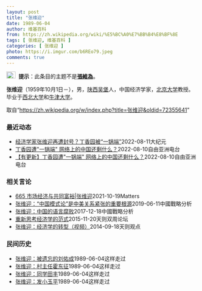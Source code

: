 ```yaml
---
layout: post
title: "张维迎"
date: 1989-06-04
author: 维基百科
from: https://zh.wikipedia.org/wiki/%E5%BC%A0%E7%BB%B4%E8%BF%8E
tags: [ 张维迎, 维基百科 ]
categories: [ 张维迎 ]
photo: https://i.imgur.com/b6REo79.jpeg
comments: true
---
```

<div class="mw-parser-output"><div role="note" class="hatnote navigation-not-searchable"><a href="/wiki/Wikipedia:%E6%B6%88%E6%AD%A7%E4%B9%89" title="Wikipedia:消歧义"><img alt="Confusion grey.svg" src="//upload.wikimedia.org/wikipedia/commons/thumb/f/fb/Confusion_grey.svg/24px-Confusion_grey.svg.png" decoding="async" width="24" height="18" srcset="//upload.wikimedia.org/wikipedia/commons/thumb/f/fb/Confusion_grey.svg/36px-Confusion_grey.svg.png 1.5x, //upload.wikimedia.org/wikipedia/commons/thumb/f/fb/Confusion_grey.svg/48px-Confusion_grey.svg.png 2x" data-file-width="260" data-file-height="200"></a><style data-mw-deduplicate="TemplateStyles:r67269465">.mw-parser-output .ifmobile>.mobile:nth-child(2n){display:none}</style><span class="ifmobile"><span class="nomobile">&nbsp;&nbsp;</span><span class="mobile"></span></span><b>提示</b>：此条目的主题不是<b><a href="/wiki/%E5%BC%A0%E7%BB%B4%E4%B8%BA" title="张维为">張維為</a></b>。</div> 

<p><b>张维迎</b>（1959年10月1日<span class="useeditintro" title="Template:BLP editintro">－</span>），男，<a href="/wiki/%E9%99%95%E8%A5%BF%E7%9C%81" title="陕西省">陕西</a><a href="/wiki/%E5%90%B4%E5%A0%A1%E5%8E%BF" title="吴堡县">吴堡</a>人，中国经济学家，<a href="/wiki/%E5%8C%97%E4%BA%AC%E5%A4%A7%E5%AD%A6" title="北京大学">北京大学</a>教授。毕业于<a href="/wiki/%E8%A5%BF%E5%8C%97%E5%A4%A7%E5%AD%A6_(%E4%B8%AD%E5%9B%BD)" class="mw-redirect" title="西北大学 (中国)">西北大学</a>和<a href="/wiki/%E7%89%9B%E6%B4%A5%E5%A4%A7%E5%AD%A6" title="牛津大学">牛津大学</a>。
</p>
</div><noscript><img src="//zh.wikipedia.org/wiki/Special:CentralAutoLogin/start?type=1x1" alt="" title="" width="1" height="1" style="border: none; position: absolute;"></noscript>
<div class="printfooter">取自“<a dir="ltr" href="https://zh.wikipedia.org/w/index.php?title=张维迎&amp;oldid=72355641">https://zh.wikipedia.org/w/index.php?title=张维迎&amp;oldid=72355641</a>”</div><div id="recent-news"><h3>最近动态</h3><ul><li><a href="https://nodebe4.github.io/waimei/2022-08-11/%E7%BB%8F%E6%B5%8E%E5%AD%A6%E5%AE%B6%E5%BC%A0%E7%BB%B4%E8%BF%8E%E5%86%8D%E9%81%AD%E5%B0%81%E5%8F%B7-%E4%B8%81%E9%A6%99%E5%9B%AD%E8%A2%AB-%E4%B8%80%E9%94%85%E7%AB%AF" title="经济学家张维迎再遭封号？丁香园被“一锅端”—— 【大纪元2022年08月11日讯】（大纪元记者夏松综合报导）近日，大陆医学科普知名团队“丁香园”旗下系列微博账号全遭禁言，引发舆论哗然。不仅如此，...">经济学家张维迎再遭封号？丁香园被“一锅端”</a><time>2022-08-11</time><a class="tag">大纪元</a></li>
<li><a href="https://nodebe4.github.io/waimei/2022-08-10/%E4%B8%81%E9%A6%99%E5%9B%AD%E9%81%AD-%E4%B8%80%E9%94%85%E7%AB%AF-%E7%BD%91%E7%BB%9C%E4%B8%8A%E7%9A%84%E4%B8%AD%E5%9B%BD%E8%BF%98%E5%89%A9%E4%BB%80%E4%B9%88" title="丁香园遭”一锅端” 网络上的中国还剩什么？—— 中国医学科普的丁香园系列微博帐号近日全遭禁言，此外，中国知名经济学家张维迎再次传出遭到全网封杀。不符合中国主旋律的言论，现在是不是都得&quot;...">丁香园遭"一锅端" 网络上的中国还剩什么？</a><time>2022-08-10</time><a class="tag">自由亚洲电台</a></li>
<li><a href="https://nodebe4.github.io/waimei/2022-08-10/%E6%9C%89%E6%9B%B4%E6%96%B0-%E4%B8%81%E9%A6%99%E5%9B%AD%E9%81%AD-%E4%B8%80%E9%94%85%E7%AB%AF-%E7%BD%91%E7%BB%9C%E4%B8%8A%E7%9A%84%E4%B8%AD%E5%9B%BD%E8%BF%98%E5%89%A9%E4%BB%80%E4%B9%88" title="【有更新】丁香园遭”一锅端” 网络上的中国还剩什么？—— 中国医学科普的丁香园系列微博帐号近日全遭禁言，此外，中国知名经济学家张维迎再次传出遭到全网封杀，不过他本人向本台否认了传言。不符合中国主...">【有更新】丁香园遭"一锅端"   网络上的中国还剩什么？</a><time>2022-08-10</time><a class="tag">自由亚洲电台</a></li>
</ul></div><div id="open-opinion"><h3>相关言论</h3><ul><li><a href="https://nodebe4.github.io/opinion/2021-10-19/665-%E5%B8%82%E5%9C%BA%E7%BB%8F%E6%B5%8E%E4%B8%8E%E5%85%B1%E5%90%8C%E5%AF%8C%E8%A3%95-%E5%BC%A0%E7%BB%B4%E8%BF%8E/" title="野兽爱智慧">665 市场经济与共同富裕|张维迎</a><time>2021-10-19</time><a class="tag">Matters</a></li>
<li><a href="https://nodebe4.github.io/opinion/2019-06-11/%E5%BC%A0%E7%BB%B4%E8%BF%8E-%E4%B8%AD%E5%9B%BD%E6%A8%A1%E5%BC%8F%E8%AE%BA-%E6%98%AF%E4%B8%AD%E7%BE%8E%E5%85%B3%E7%B3%BB%E7%B4%A7%E5%BC%A0%E7%9A%84%E9%87%8D%E8%A6%81%E6%A0%B9%E6%BA%90/" title="张维迎">张维迎：“中国模式论”是中美关系紧张的重要根源</a><time>2019-06-11</time><a class="tag">中國戰略分析</a></li>
<li><a href="https://nodebe4.github.io/opinion/2017-12-18/%E5%BC%A0%E7%BB%B4%E8%BF%8E-%E4%B8%AD%E5%9B%BD%E7%9A%84%E8%AF%AD%E8%A8%80%E8%85%90%E8%B4%A5/" title="张维迎">张维迎：中国的语言腐败</a><time>2017-12-18</time><a class="tag">中國戰略分析</a></li>
<li><a href="https://nodebe4.github.io/opinion/2015-11-20/%E9%87%8D%E6%96%B0%E6%80%9D%E8%80%83%E7%BB%8F%E6%B5%8E%E5%AD%A6%E7%9A%84%E8%8C%83%E5%BC%8F/" title="张维迎">重新思考经济学的范式</a><time>2015-11-20</time><a class="tag">天则双周论坛</a></li>
<li><a href="https://nodebe4.github.io/opinion/2014-09-18/%E5%BC%A0%E7%BB%B4%E8%BF%8E-%E7%BB%8F%E6%B5%8E%E5%AD%A6%E7%9A%84%E8%BD%AC%E5%9E%8B-%E8%A7%86%E9%A2%91/" title="张维迎">张维迎：经济学的转型（视频）</a><time>2014-09-18</time><a class="tag">天则观点</a></li>
</ul></div><div id="mjls-record"><h3>民间历史</h3><ul><li><a href="https://nodebe4.github.io/mjlsh/1989-06-04/%E5%BC%A0%E7%BB%B4%E8%BF%8E-%E8%A2%AB%E9%81%97%E5%BF%98%E7%9A%84%E5%88%98%E4%BD%91%E6%88%90/" title="张维迎">张维迎：被遗忘的刘佑成</a><time>1989-06-04</time><a class="tag">这样走过</a></li>
<li><a href="https://nodebe4.github.io/mjlsh/1989-06-04/%E5%BC%A0%E7%BB%B4%E8%BF%8E-%E6%9D%91%E4%B8%BB%E4%BB%BB%E9%9C%8D%E4%B8%9C%E5%BE%81/" title="张维迎">张维迎：村主任霍东征</a><time>1989-06-04</time><a class="tag">这样走过</a></li>
<li><a href="https://nodebe4.github.io/mjlsh/1989-06-04/%E5%BC%A0%E7%BB%B4%E8%BF%8E-%E5%90%8C%E5%AD%A6%E7%94%B0%E4%B8%B0/" title="张维迎">张维迎：同学田丰</a><time>1989-06-04</time><a class="tag">这样走过</a></li>
<li><a href="https://nodebe4.github.io/mjlsh/1989-06-04/%E5%BC%A0%E7%BB%B4%E8%BF%8E-%E5%8F%91%E5%B0%8F%E7%8E%89%E5%B9%B3/" title="张维迎">张维迎：发小玉平</a><time>1989-06-04</time><a class="tag">这样走过</a></li>
</ul></div>